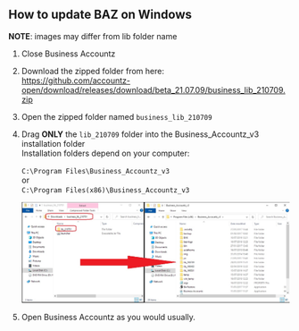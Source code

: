 ## How to update BAZ on Windows

**NOTE**: images may differ from lib folder name

1. Close Business Accountz    
2. Download the zipped folder from here:      
   <https://github.com/accountz-open/download/releases/download/beta_21.07.09/business_lib_210709.zip>
3. Open the zipped folder named `business_lib_210709`
4. Drag **ONLY** the `lib_210709` folder into the Business_Accountz_v3 installation folder    
   Installation folders depend on your computer:    
    
   `C:\Program Files\Business_Accountz_v3`    
   or    
   `C:\Program Files(x86)\Business_Accountz_v3`    
    
    
   ![manual-update](baz-update-lib-win.jpg)
   
5. Open Business Accountz as you would usually.

